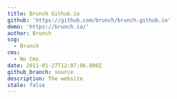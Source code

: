 ```yaml
---
title: Brunch Github.io
github: 'https://github.com/brunch/brunch.github.io'
demo: 'https://brunch.io/'
author: Brunch
ssg:
  - Brunch
cms:
  - No Cms
date: 2011-01-27T12:07:06.000Z
github_branch: source
description: The website
stale: false
---
```

